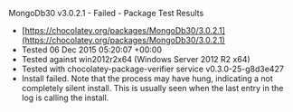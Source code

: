 ﻿MongoDb30 v3.0.2.1 - Failed - Package Test Results
 * [https://chocolatey.org/packages/MongoDb30/3.0.2.1](https://chocolatey.org/packages/MongoDb30/3.0.2.1)
 * Tested 06 Dec 2015 05:20:07 +00:00
 * Tested against win2012r2x64 (Windows Server 2012 R2 x64)
 * Tested with chocolatey-package-verifier service v0.3.0-25-g8d3e427
 * Install failed. Note that the process may have hung, indicating a not completely silent install. This is usually seen when the last entry in the log is calling the install.